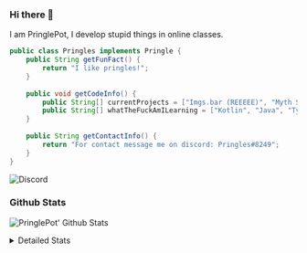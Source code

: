 ### Hi there 👋

I am PringlePot, I develop stupid things in online classes. 

```java
public class Pringles implements Pringle {
    public String getFunFact() {
        return "I like pringles!";
    }
    
    public void getCodeInfo() {
        public String[] currentProjects = ["Imgs.bar (REEEEE)", "Myth Sniper (Dead)"];
        public String[] whatTheFuckAmILearning = ["Kotlin", "Java", "Typescript", "NextJS"];
    }
    
    public String getContactInfo() {
        return "For contact message me on discord: Pringles#8249";
    }
}
```
![Discord](https://discord.c99.nl/widget/theme-1/226911291636318208.png)


### Github Stats
![PringlePot' Github Stats](https://github-readme-stats.vercel.app/api?username=PringlePot&show_icons=true&theme=dark)

<details>
  <summary>Detailed Stats</summary>
    
<!--START_SECTION:waka-->
![Lines of code](https://img.shields.io/badge/From%20Hello%20World%20I%27ve%20Written-96918%20lines%20of%20code-blue)

**🐱 My Github Data** 

> 🏆 525 Contributions in the Year 2021
 > 
> 📦 86.3 kB Used in Github's Storage 
 > 
> 💼 Opted to Hire
 > 
> 📜 7 Public Repositories 
 > 
> 🔑 9 Private Repositories  
 > 
**I'm an Early 🐤** 

```text
🌞 Morning    85 commits     █████░░░░░░░░░░░░░░░░░░░░   19.77% 
🌆 Daytime    170 commits    ██████████░░░░░░░░░░░░░░░   39.53% 
🌃 Evening    175 commits    ██████████░░░░░░░░░░░░░░░   40.7% 
🌙 Night      0 commits      ░░░░░░░░░░░░░░░░░░░░░░░░░   0.0%

```
📅 **I'm Most Productive on Monday** 

```text
Monday       109 commits    ██████░░░░░░░░░░░░░░░░░░░   25.35% 
Tuesday      38 commits     ██░░░░░░░░░░░░░░░░░░░░░░░   8.84% 
Wednesday    58 commits     ███░░░░░░░░░░░░░░░░░░░░░░   13.49% 
Thursday     52 commits     ███░░░░░░░░░░░░░░░░░░░░░░   12.09% 
Friday       34 commits     ██░░░░░░░░░░░░░░░░░░░░░░░   7.91% 
Saturday     59 commits     ███░░░░░░░░░░░░░░░░░░░░░░   13.72% 
Sunday       80 commits     ████░░░░░░░░░░░░░░░░░░░░░   18.6%

```


📊 **This Week I Spent My Time On** 

```text
💬 Programming Languages: 
TypeScript               6 hrs 9 mins        ███████████████████░░░░░░   76.34% 
Java                     43 mins             ██░░░░░░░░░░░░░░░░░░░░░░░   8.92% 
YAML                     36 mins             █░░░░░░░░░░░░░░░░░░░░░░░░   7.43% 
XML                      13 mins             ░░░░░░░░░░░░░░░░░░░░░░░░░   2.71% 
Bash                     8 mins              ░░░░░░░░░░░░░░░░░░░░░░░░░   1.81%

🔥 Editors: 
VS Code                  4 hrs 48 mins       ███████████████░░░░░░░░░░   59.61% 
IntelliJ                 3 hrs 15 mins       ██████████░░░░░░░░░░░░░░░   40.39%

```

**I Mostly Code in Java** 

```text
Java                     5 repos             ██████████░░░░░░░░░░░░░░░   41.67% 
Python                   2 repos             ████░░░░░░░░░░░░░░░░░░░░░   16.67% 
Kotlin                   1 repo              ██░░░░░░░░░░░░░░░░░░░░░░░   8.33% 
CSS                      1 repo              ██░░░░░░░░░░░░░░░░░░░░░░░   8.33% 
JavaScript               1 repo              ██░░░░░░░░░░░░░░░░░░░░░░░   8.33%

```



 Last Updated on 04/08/2021
<!--END_SECTION:waka-->
</details>
